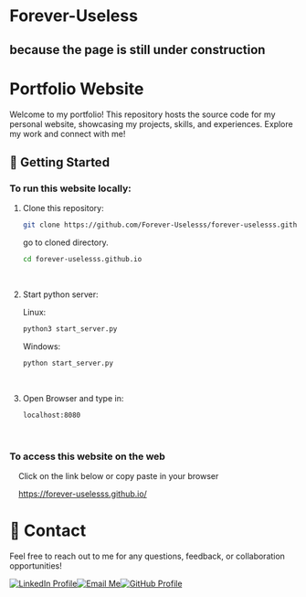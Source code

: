 # Forever-Useless

## because the page is still under construction

# Portfolio Website

Welcome to my portfolio! This repository hosts the source code for my personal website, showcasing my projects, skills, and experiences. Explore my work and connect with me!

## 🚀 Getting Started

### To run this website locally:

1. Clone this repository:

   ```bash
   git clone https://github.com/Forever-Uselesss/forever-uselesss.github.io
   ```

   go to cloned directory.

   ```bash
   cd forever-uselesss.github.io
   ```

   <br>

2. Start python server:

   Linux:

   ```bash
   python3 start_server.py
   ```

   Windows:

   ```bash
   python start_server.py
   ```

   <br>

3. Open Browser and type in:
   ```bash
   localhost:8080
   ```
   <br>

### To access this website on the web

&nbsp;&nbsp;&nbsp;&nbsp;Click on the link below or copy paste in your browser

&nbsp;&nbsp;&nbsp;&nbsp;https://forever-uselesss.github.io/
<br>

# 📧 Contact

Feel free to reach out to me for any questions, feedback, or collaboration opportunities!

<links>
<!-- LinkedIn --><a href="https://www.linkedin.com/in/joe-jaison-t" target="_blank" rel="noopener noreferrer"><img src="https://img.icons8.com/fluent/48/000000/linkedin.png" alt="LinkedIn Profile" title="Connect on LinkedIn" /></a><!-- Email --><a href="mailto:joejaisonth@gmail.com"><img src="https://img.icons8.com/fluent/48/000000/gmail.png" alt="Email Me" title="joejaisonth@gmail.com" /></a><!-- GitHub --><a href="https://github.com/Forever-Uselesss" target="_blank" rel="noopener noreferrer"><img src="https://img.icons8.com/fluent/48/000000/github.png" alt="GitHub Profile" title="View My GitHub" /></a>
</links>
